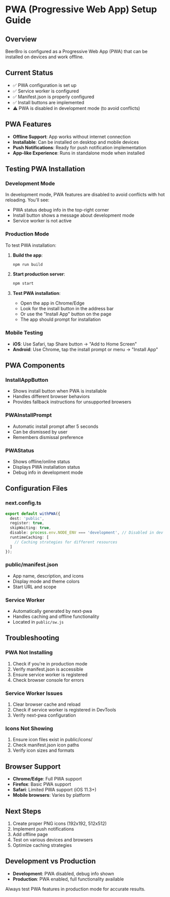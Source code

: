 # PWA (Progressive Web App) Setup Guide

## Overview
BeerBro is configured as a Progressive Web App (PWA) that can be installed on devices and work offline.

## Current Status
- ✅ PWA configuration is set up
- ✅ Service worker is configured
- ✅ Manifest.json is properly configured
- ✅ Install buttons are implemented
- ⚠️ PWA is disabled in development mode (to avoid conflicts)

## PWA Features
- **Offline Support**: App works without internet connection
- **Installable**: Can be installed on desktop and mobile devices
- **Push Notifications**: Ready for push notification implementation
- **App-like Experience**: Runs in standalone mode when installed

## Testing PWA Installation

### Development Mode
In development mode, PWA features are disabled to avoid conflicts with hot reloading. You'll see:
- PWA status debug info in the top-right corner
- Install button shows a message about development mode
- Service worker is not active

### Production Mode
To test PWA installation:

1. **Build the app**:
   ```bash
   npm run build
   ```

2. **Start production server**:
   ```bash
   npm start
   ```

3. **Test PWA installation**:
   - Open the app in Chrome/Edge
   - Look for the install button in the address bar
   - Or use the "Install App" button on the page
   - The app should prompt for installation

### Mobile Testing
- **iOS**: Use Safari, tap Share button → "Add to Home Screen"
- **Android**: Use Chrome, tap the install prompt or menu → "Install App"

## PWA Components

### InstallAppButton
- Shows install button when PWA is installable
- Handles different browser behaviors
- Provides fallback instructions for unsupported browsers

### PWAInstallPrompt
- Automatic install prompt after 5 seconds
- Can be dismissed by user
- Remembers dismissal preference

### PWAStatus
- Shows offline/online status
- Displays PWA installation status
- Debug info in development mode

## Configuration Files

### next.config.ts
```typescript
export default withPWA({
  dest: 'public',
  register: true,
  skipWaiting: true,
  disable: process.env.NODE_ENV === 'development', // Disabled in dev
  runtimeCaching: [
    // Caching strategies for different resources
  ]
});
```

### public/manifest.json
- App name, description, and icons
- Display mode and theme colors
- Start URL and scope

### Service Worker
- Automatically generated by next-pwa
- Handles caching and offline functionality
- Located in `public/sw.js`

## Troubleshooting

### PWA Not Installing
1. Check if you're in production mode
2. Verify manifest.json is accessible
3. Ensure service worker is registered
4. Check browser console for errors

### Service Worker Issues
1. Clear browser cache and reload
2. Check if service worker is registered in DevTools
3. Verify next-pwa configuration

### Icons Not Showing
1. Ensure icon files exist in public/icons/
2. Check manifest.json icon paths
3. Verify icon sizes and formats

## Browser Support
- **Chrome/Edge**: Full PWA support
- **Firefox**: Basic PWA support
- **Safari**: Limited PWA support (iOS 11.3+)
- **Mobile browsers**: Varies by platform

## Next Steps
1. Create proper PNG icons (192x192, 512x512)
2. Implement push notifications
3. Add offline page
4. Test on various devices and browsers
5. Optimize caching strategies

## Development vs Production
- **Development**: PWA disabled, debug info shown
- **Production**: PWA enabled, full functionality available

Always test PWA features in production mode for accurate results.
